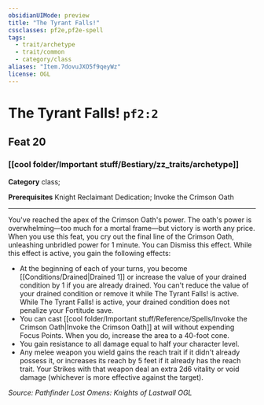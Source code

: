 ```yaml
---
obsidianUIMode: preview
title: "The Tyrant Falls!"
cssclasses: pf2e,pf2e-spell
tags:
  - trait/archetype
  - trait/common
  - category/class
aliases: "Item.7dovuJXO5f9qeyWz"
license: OGL
---
```

# The Tyrant Falls! `pf2:2`
## Feat 20
### [[cool folder/Important stuff/Bestiary/zz_traits/archetype]]

**Category** class; 



**Prerequisites** Knight Reclaimant Dedication; Invoke the Crimson Oath
* * *
You've reached the apex of the Crimson Oath's power. The oath's power is overwhelming—too much for a mortal frame—but victory is worth any price. When you use this feat, you cry out the final line of the Crimson Oath, unleashing unbridled power for 1 minute. You can Dismiss this effect. While this effect is active, you gain the following effects:

*   At the beginning of each of your turns, you become [[Conditions/Drained|Drained 1]] or increase the value of your drained condition by 1 if you are already drained. You can't reduce the value of your drained condition or remove it while The Tyrant Falls! is active. While The Tyrant Falls! is active, your drained condition does not penalize your Fortitude save.
*   You can cast [[cool folder/Important stuff/Reference/Spells/Invoke the Crimson Oath|Invoke the Crimson Oath]] at will without expending Focus Points. When you do, increase the area to a 40-foot cone.
*   You gain resistance to all damage equal to half your character level.
*   Any melee weapon you wield gains the reach trait if it didn't already possess it, or increases its reach by 5 feet if it already has the reach trait. Your Strikes with that weapon deal an extra 2d6 vitality or void damage (whichever is more effective against the target).

*Source: Pathfinder Lost Omens: Knights of Lastwall*
*OGL*